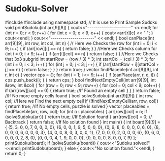 # Sudoku-Solver
#include <iostream>
#include <vector>
using namespace std;
// It is use to Print Sample Sudoku
void printSudoku(int arr[9][9]) {
    cout<<"----------------------" << endl;
    for (int r = 0; r < 9; r++) {
        for (int c = 0; c < 9; c++) {
            cout<<arr[r][c] << " ";
        }
        cout<<endl;
    }
    cout<<"----------------------" << endl;
}
bool canPlace(int arr[9][9], int row, int col, int n) {
// Here we Checks the row
    for (int i = 0; i < 9; i++) {
        if (arr[row][i] == n) {
            return false;
        }
    }
//Here we Checks column
    for (int i = 0; i < 9; i++) {
        if (arr[i][col] == n) {
            return false;
        }
    }
//Here we  Checks that 3x3 subgrid
    int startRow = (row / 3) * 3;
    int startCol = (col / 3) * 3;
    for (int i = 0; i < 3; i++) {
        for (int j = 0; j < 3; j++) {
            if (arr[startRow + i][startCol + j] == n) {
                return false;
            }
        }
    }
    return true;
}
vector<int> findPlaceble(int arr[9][9], int r, int c) {
    vector<int> cps = {};
    for (int i = 1; i <= 9; i++) {
        if (canPlace(arr, r, c, i)) {
            cps.push_back(i);
        }
    }
    return cps;
}
bool findNextEmptyCell(int arr[9][9], int &row, int &col) {
    for (row = 0; row < 9; row++) {
        for (col = 0; col < 9; col++) {
            if (arr[row][col] == 0) {
                return true; //If Found an empty cell
            }
        }
    }
    return false; //If No more empty cells found 
}
bool solveSudoku(int arr[9][9]) {
    int row, col;
//Here we Find the next empty cell
    if (!findNextEmptyCell(arr, row, col)) {
        return true; //If No empty cells, puzzle is solved
    }
    vector<int> placeables = findPlaceble(arr, row, col);
    for (int n : placeables) {
        arr[row][col] = n;
        if (solveSudoku(arr)) {
            return true; //If Solution found
        }
        arr[row][col] = 0; // Backtrack
    }
    return false; //If No solution found
}
int main() {
    int board[9][9] = {
        {5, 3, 0, 0, 7, 0, 0, 0, 0},
        {6, 0, 0, 1, 9, 5, 0, 0, 0},
        {0, 9, 8, 0, 0, 0, 0, 6, 0},
        {8, 0, 0, 0, 6, 0, 0, 0, 3},
        {4, 0, 0, 8, 0, 3, 0, 0, 1},
        {7, 0, 0, 0, 2, 0, 0, 0, 6},
        {0, 6, 0, 0, 0, 0, 2, 8, 0},
        {0, 0, 0, 4, 1, 9, 0, 0, 0},
        {0, 0, 0, 0, 8, 0, 0, 7, 9}
    };
    printSudoku(board);
    if (solveSudoku(board)) {
        cout<<"Sudoku solved!"<<endl;
        printSudoku(board);
    } else {
        cout<<"No solution found."<<endl;
    }
    return 0;
}
